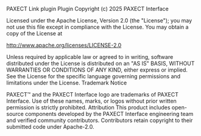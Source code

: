 PAXECT Link plugin Plugin
Copyright (c) 2025 PAXECT Interface

Licensed under the Apache License, Version 2.0 (the "License");
you may not use this file except in compliance with the License.
You may obtain a copy of the License at

http://www.apache.org/licenses/LICENSE-2.0

Unless required by applicable law or agreed to in writing, software
distributed under the License is distributed on an "AS IS" BASIS,
WITHOUT WARRANTIES OR CONDITIONS OF ANY KIND, either express or implied.
See the License for the specific language governing permissions and
limitations under the License.
Trademark Notice

PAXECT™ and the PAXECT Interface logo are trademarks of PAXECT Interface.
Use of these names, marks, or logos without prior written permission
is strictly prohibited.
Attribution
This product includes open-source components developed by the
PAXECT Interface engineering team and verified community contributors.
Contributors retain copyright to their submitted code under Apache-2.0.
